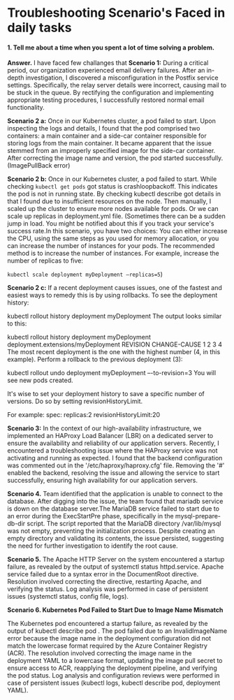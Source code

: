 # Troubleshooting Scenario's Faced in daily tasks

#### 1. Tell me about a time when you spent a lot of time solving a problem.
**Answer.** I have faced few challanges that 
**Scenario 1:** During a critical period, our organization experienced email delivery failures. After an in-depth investigation, I discovered a misconfiguration in the Postfix service settings. Specifically, the relay server details were incorrect, causing mail to be stuck in the queue. By rectifying the configuration and implementing appropriate testing procedures, I successfully restored normal email functionality.

**Scenario 2 a:** Once in our Kubernetes cluster, a pod failed to start. Upon inspecting the logs and details, I found that the pod comprised two containers: a main container and a side-car container responsible for storing logs from the main container. It became apparent that the issue stemmed from an improperly specified image for the side-car container. After correcting the image name and version, the pod started successfully. (ImagePullBack error)

**Scenario 2 b:** Once in our Kubernetes cluster, a pod failed to start. While checking ``kubectl get pods`` got status is crashloopbackoff. This indicates the pod is not in running state. By checking kubectl describe got details in that I found due to insufficient resources on the node. Then manually, I scaled up the cluster to ensure more nodes available for pods. Or we can scale up replicas in deployment.yml file. (Sometimes there can be a sudden jump in load. You might be notified about this if you track your service's success rate.In this scenario, you have two choices: You can either increase the CPU, using the same steps as you used for memory allocation, or you can increase the number of instances for your pods. The recommended method is to increase the number of instances. For example, increase the number of replicas to five:

``kubectl scale deployment myDeployment –replicas=5``)

**Scenario 2 c:** If a recent deployment causes issues, one of the fastest and easiest ways to remedy this is by using rollbacks. To see the deployment history:

kubectl rollout history deployment myDeployment
The output looks similar to this:

kubectl rollout history deployment myDeployment
 deployment.extensions/myDeployment
REVISION CHANGE-CAUSE
1               <none>
2               <none>
3               <none>
4               <none>
The most recent deployment is the one with the highest number (4, in this example). Perform a rollback to the previous deployment (3):

kubectl rollout undo deployment myDeployment –-to-revision=3
You will see new pods created.

It's wise to set your deployment history to save a specific number of versions. Do so by setting revisionHistoryLimit.

For example:
spec:
replicas:2
revisionHistoryLimit:20

**Scenario 3:** In the context of our high-availability infrastructure, we implemented an HAProxy Load Balancer (LBR) on a dedicated server to ensure the availability and reliability of our application servers. Recently, I encountered a troubleshooting issue where the HAProxy service was not activating and running as expected. I found that the backend configuration was commented out in the '/etc/haproxy/haproxy.cfg' file. Removing the '#' enabled the backend, resolving the issue and allowing the service to start successfully, ensuring high availability for our application servers.

**Scenario 4.** Team identified that the application is unable to connect to the database. After digging into the issue, the team found that mariadb service is down on the database server.The MariaDB service failed to start due to an error during the ExecStartPre phase, specifically in the mysql-prepare-db-dir script. The script reported that the MariaDB directory /var/lib/mysql was not empty, preventing the initialization process. Despite creating an empty directory and validating its contents, the issue persisted, suggesting the need for further investigation to identify the root cause.

**Scenario 5.** The Apache HTTP Server on the system encountered a startup failure, as revealed by the output of systemctl status httpd.service. Apache service failed due to a syntax error in the DocumentRoot directive. Resolution involved correcting the directive, restarting Apache, and verifying the status. Log analysis was performed in case of persistent issues (systemctl status, config file, logs).

**Scenario 6. Kubernetes Pod Failed to Start Due to Image Name Mismatch**

The Kubernetes pod encountered a startup failure, as revealed by the output of kubectl describe pod <pod-name>. The pod failed due to an InvalidImageName error because the image name in the deployment configuration did not match the lowercase format required by the Azure Container Registry (ACR). The resolution involved correcting the image name in the deployment YAML to a lowercase format, updating the image pull secret to ensure access to ACR, reapplying the deployment pipeline, and verifying the pod status. Log analysis and configuration reviews were performed in case of persistent issues (kubectl logs, kubectl describe pod, deployment YAML).
